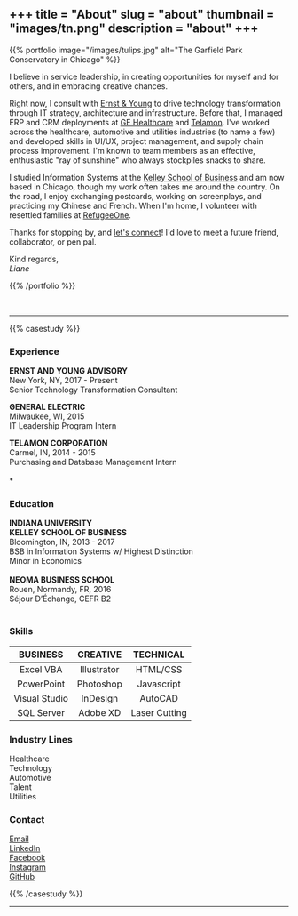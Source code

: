 +++
title = "About"
slug = "about"
thumbnail = "images/tn.png"
description = "about"
+++
---------------------------

{{% portfolio image="/images/tulips.jpg" alt="The Garfield Park Conservatory in Chicago" %}}

I believe in service leadership, in creating opportunities for myself and for others, and in embracing creative chances. 

Right now, I consult with [Ernst & Young](https://www.ey.com/) to drive technology transformation through IT strategy, architecture and infrastructure. Before that, I managed ERP and CRM deployments at [GE Healthcare](https://www.gehealthcare.com/en) and [Telamon](https://www.telamon.com/). I've worked across the healthcare, automotive and utilities industries (to name a few) and developed skills in UI/UX, project management, and supply chain process improvement. I'm known to team members as an effective, enthusiastic "ray of sunshine" who always stockpiles snacks to share.

I studied Information Systems at the [Kelley School of Business](https://www.kelley.iu.edu/) and am now based in Chicago, though my work often takes me around the country. On the road, I enjoy exchanging postcards, working on screenplays, and practicing my Chinese and French. When I'm home, I volunteer with resettled families at [RefugeeOne](http://www.refugeeone.org).

Thanks for stopping by, and [let's connect](mailto:liane.yue@gmail.com?subject:Hello!)! I'd love to meet a future friend, collaborator, or pen pal. 

Kind regards,<br>
*Liane*

{{% /portfolio %}}

<br>

---------------------------
{{% casestudy %}}
<div class="begin-examples"></div>

### Experience
__ERNST AND YOUNG ADVISORY__<br>
New York, NY, 2017 - Present<br>
Senior Technology Transformation Consultant<br>

__GENERAL ELECTRIC__<br>
Milwaukee, WI, 2015<br>
IT Leadership Program Intern<br>

__TELAMON CORPORATION__<br>
Carmel, IN, 2014 - 2015<br>
Purchasing and Database Management Intern<br><br>
*
### Education
__INDIANA UNIVERSITY__<br>
__KELLEY SCHOOL OF BUSINESS__<br>
Bloomington, IN, 2013 - 2017<br>
BSB in Information Systems w/ Highest Distinction<br>
Minor in Economics<br><br>
__NEOMA BUSINESS SCHOOL__<br>
Rouen, Normandy, FR, 2016<br>
Séjour D’Échange, CEFR B2 <br><br>

### Skills
| BUSINESS      | CREATIVE      | TECHNICAL
| :---:         | :---:         | :---:
| Excel VBA     | Illustrator   | HTML/CSS
| PowerPoint    | Photoshop     | Javascript
| Visual Studio | InDesign      | AutoCAD
| SQL Server    | Adobe XD      | Laser Cutting


### Industry Lines
Healthcare<br>
Technology<br>
Automotive<br>
Talent<br>
Utilities<br>

### Contact
[Email](mailto:liane.yue@gmail.com?subject:Hello!)<br>
[LinkedIn](http://www.linkedin.com/in/lianeyue)<br>
[Facebook](http://www.facebook.com/lianeyue)<br>
[Instagram](http://www.instagram.com/lianeyue)<br>
[GitHub](https://github.com/lianeyue)<br>

<div class="end-examples"></div>
{{% /casestudy %}}

---------------------------